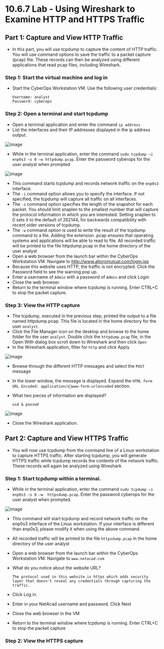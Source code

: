 # 10.6.7 Lab - Using Wireshark to Examine HTTP and HTTPS Traffic

## Part 1: Capture and View HTTP Traffic

* In this part, you will use tcpdump to capture the content of HTTP traffic. You will use command options to save the traffic to a packet capture (pcap) file. These records can then be analyzed using different applications that read pcap files, including Wireshark.

### Step 1: Start the virtual machine and log in

* Start the CyberOps Workstation VM. Use the following user credentials:
          
      Username: analyst
      Password: cyberops

### Step 2: Open a terminal and start tcpdump

* Open a terminal application and enter the command `ip address`
* List the interfaces and their IP addresses displayed in the ip address output.


![image](https://github.com/tousif13/CISCO_CyberOps/assets/33444140/6d3da9fb-9f01-46a8-8949-314f30773e9b)

* While in the terminal application, enter the command `sudo tcpdump –i enp0s3 –s 0 –w httpdump.pcap`. Enter the password cyberops for the user analyst when prompted

![image](https://github.com/tousif13/CISCO_CyberOps/assets/33444140/81b81307-7bdc-42e7-a78c-4651fa5048e8)

* This command starts tcpdump and records network traffic on the `enp0s3` interface.
* The `-i` command option allows you to specify the interface. If not specified, the tcpdump will capture all traffic on all interfaces.
* The `-s` command option specifies the length of the snapshot for each packet. You should limit snaplen to the smallest number that will capture the protocol information in which you are interested. Setting snaplen to 0 sets it to the default of 262144, for backwards compatibility with recent older versions of tcpdump.
* The `-w` command option is used to write the result of the tcpdump command to a file. Adding the extension .pcap ensures that operating systems and applications will be able to read to file. All recorded traffic will be printed to the file httpdump.pcap in the home directory of the user analyst
* Open a web browser from the launch bar within the CyberOps Workstation VM. Navigate to 
http://www.altoromutual.com/login.jsp
* Because this website uses HTTP, the traffic is not encrypted. Click the Password field to see the warning pop up.
* Enter a username of `Admin` with a password of `Admin` and click Login.
* Close the web browser.
* Return to the terminal window where tcpdump is running. Enter CTRL+C to stop the packet capture.

### Step 3: View the HTTP capture

* The tcpdump, executed in the previous step, printed the output to a file named httpdump.pcap. This file is located in the home directory for the user `analyst`.
* Click the File Manager icon on the desktop and browse to the home folder for the user `analyst`. Double click the `httpdump.pcap` file, in the Open With dialog box scroll down to Wireshark and then click `Open`
* In the Wireshark application, filter for `http` and click Apply

![image](https://github.com/tousif13/CISCO_CyberOps/assets/33444140/9def6864-ecd9-4778-aac0-f83d969f9dd1)

* Browse through the different HTTP messages and select the `POST` message
* In the lower window, the message is displayed. Expand the `HTML Form URL Encoded: application/xwww-form-urlencoded` section.

* What two pieces of information are displayed?

      uid & passwd
  
![image](https://github.com/tousif13/CISCO_CyberOps/assets/33444140/c21e6393-6ad7-4d0e-994b-1d5ae37340a5)

* Close the Wireshark application.

## Part 2: Capture and View HTTPS Traffic

* You will now use tcpdump from the command line of a Linux workstation to capture HTTPS traffic. After starting tcpdump, you will generate HTTPS traffic while tcpdump records the contents of the network traffic. These records will again be analyzed using Wireshark

### Step 1: Start tcpdump within a terminal.

* While in the terminal application, enter the command `sudo tcpdump –i enp0s3 –s 0 –w 
httpsdump.pcap`. Enter the password cyberops for the user analyst when prompted.

![image](https://github.com/tousif13/CISCO_CyberOps/assets/33444140/5e053e7e-bde4-473f-9564-7630b8578607)

* This command will start tcpdump and record network traffic on the enp0s3 interface of the Linux workstation. If your interface is different than enp0s3, please modify it when using the above command.
* All recorded traffic will be printed to the file `httpsdump.pcap` in the home directory of the user analyst
* Open a web browser from the launch bar within the CyberOps Workstation VM. Navigate to 
`www.netacad.com`

* What do you notice about the website URL?

      The protocol used in this website is https which adds security layer that doesn't reveal any credentials through capturing the traffic.

* Click Log in.
* Enter in your NetAcad username and password. Click Next
* Close the web browser in the VM
* Return to the terminal window where tcpdump is running. Enter CTRL+C to stop the packet capture

### Step 2: View the HTTPS capture
